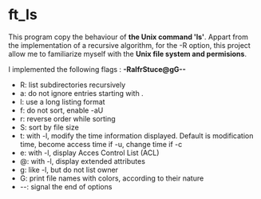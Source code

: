 # ft_ls

This program copy the behaviour of **the Unix command 'ls'**. Appart from the implementation of a recursive algorithm, for the -R option, this project allow me to familiarize myself with the **Unix file system and permisions**.

I implemented the following flags : **-RalfrStuce@gG--**
- R:  list subdirectories recursively
- a:  do not ignore entries starting with .
- l:  use a long listing format
- f:  do not sort, enable -aU
- r:  reverse order while sorting
- S:  sort by file size
- t:  with -l, modify the time information displayed. Default is modification time, become access time if -u, change time if -c
- e:  with -l, display Acces Control List (ACL)
- @:  with -l, display extended attributes
- g:  like -l, but do not list owner
- G:  print file names with colors, according to their nature
- --: signal the end of options

